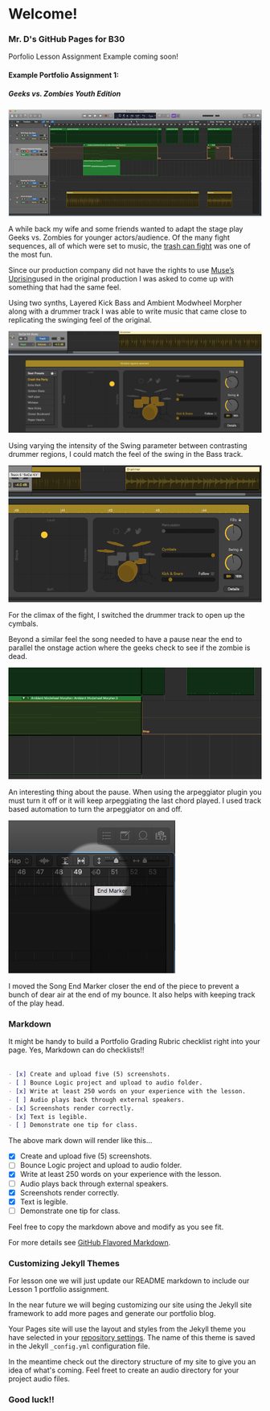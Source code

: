 # Welcome!

### Mr. D's GitHub Pages for B30

Porfolio Lesson Assignment Example coming soon!

#### Example Portfolio Assignment 1:
##### Geeks vs. Zombies Youth Edition

![Overview Screendhot](/images/L1Overview.png)

A while back my wife and some friends wanted to adapt the stage play Geeks vs. Zombies for younger actors/audience.  Of the many fight sequences, all of which were set to music, the [trash can fight](https://youtu.be/YRe6nkFolbY?t=1h15m4s) was one of the most fun.

Since our production company did not have the rights to use [Muse’s Uprising](https://itunes.apple.com/us/album/uprising/991509751?i=991509754)used in the original production I was asked to come up with something that had the same feel.

Using two synths, Layered Kick Bass and Ambient Modwheel Morpher along with a drummer track I was able to write music that came close to replicating the swinging feel of the original.

 ![Drummer Track Clean Setting](/images/L1DrummerClean.png)

Using varying the intensity of the Swing parameter between contrasting drummer regions, I could match the feel of the swing in the Bass track.

 ![Drummer Track Full Swing](/images/L1DrummerFull.png)

For the climax of the fight, I switched the drummer track to open up the cymbals.

Beyond a similar feel the song needed to have a pause near the end to parallel the onstage action where the geeks check to see if the zombie is dead.

 ![ARP Automation](/images/L1ArpStop.png)

An interesting thing about the pause.  When using the arpeggiator plugin you must turn it off or it will keep arpeggiating the last chord played.  I used track based automation to turn the arpeggiator on and off.

 ![Song End Marker](/images/L1SongEnd2.png)

I moved the Song End Marker closer the end of the piece to prevent a bunch of dear air at the end of my bounce.  It also helps with keeping track of the play head.


### Markdown

It might be handy to build a Portfolio Grading Rubric checklist right into your page.  Yes, Markdown can do checklists!!


```markdown

- [x] Create and upload five (5) screenshots.
- [ ] Bounce Logic project and upload to audio folder.
- [x] Write at least 250 words on your experience with the lesson.
- [ ] Audio plays back through external speakers.
- [x] Screenshots render correctly.
- [x] Text is legible.
- [ ] Demonstrate one tip for class.

```
The above mark down will render like this...

- [x] Create and upload five (5) screenshots.
- [ ] Bounce Logic project and upload to audio folder.
- [x] Write at least 250 words on your experience with the lesson.
- [ ] Audio plays back through external speakers.
- [x] Screenshots render correctly.
- [x] Text is legible.
- [ ] Demonstrate one tip for class.

Feel free to copy the markdown above and modify as you see fit.

For more details see [GitHub Flavored Markdown](https://guides.github.com/features/mastering-markdown/).

### Customizing Jekyll Themes

For lesson one we will just update our README markdown to include our Lesson 1 portfolio assignment.

In the near future we will beging customizing our site using the Jekyll site framework to add more pages and generate our portfolio blog.

Your Pages site will use the layout and styles from the Jekyll theme you have selected in your [repository settings](https://github.com/BCMrD/bcmrd.github.io/settings). The name of this theme is saved in the Jekyll `_config.yml` configuration file.

In the meantime check out the directory structure of my site to give you an idea of what's coming. Feel freet to create an audio directory for your project audio files.

### Good luck!!
